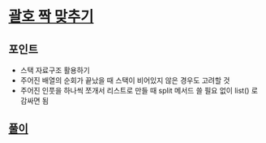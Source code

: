 # [괄호 짝 맞추기](https://level.goorm.io/exam/43119/%EA%B4%84%ED%98%B8-%EC%A7%9D-%EB%A7%9E%EC%B6%94%EA%B8%B0/quiz/1)

## 포인트
- 스택 자료구조 활용하기
- 주어진 배열의 순회가 끝났을 때 스택이 비어있지 않은 경우도 고려할 것
- 주어진 인풋을 하나씩 쪼개서 리스트로 만들 때 split 메서드 쓸 필요 없이 list() 로 감싸면 됨

## [풀이](./index.py)
